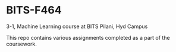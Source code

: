 # BITS-F464

3-1, Machine Learning course at BITS Pilani, Hyd Campus

This repo contains various assignments completed as a part of the coursework.
